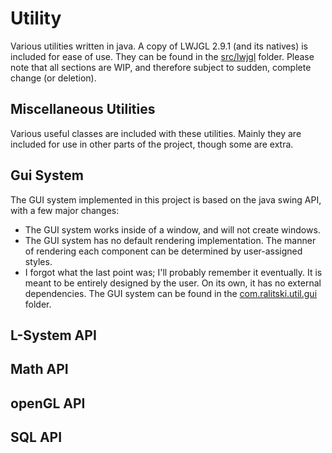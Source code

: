 # Utility
Various utilities written in java.
A copy of LWJGL 2.9.1 (and its natives) is included for ease of use. They can be found in the [src/lwjgl](https://github.com/XyPhoGR/Utility/tree/master/src/lwjgl) folder.
Please note that all sections are WIP, and therefore subject to sudden, complete change (or deletion).

Miscellaneous Utilities
-----------
Various useful classes are included with these utilities. Mainly they are included for use in other parts of the project, though some are extra.

Gui System
-----------
The GUI system implemented in this project is based on the java swing API, with a few major changes:
  * The GUI system works inside of a window, and will not create windows.
  * The GUI system has no default rendering implementation. The manner of rendering each component can be determined by user-assigned styles.
  * I forgot what the last point was; I'll probably remember it eventually.
It is meant to be entirely designed by the user. On its own, it has no external dependencies.
The GUI system can be found in the [com.ralitski.util.gui](https://github.com/XyPhoGR/Utility/tree/master/src/com/ralitski/util/gui) folder.

L-System API
-----------

Math API
-----------

openGL API
-----------

SQL API
-----------
